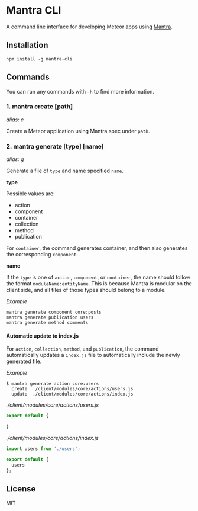 # Mantra CLI

A command line interface for developing Meteor apps using [Mantra](https://github.com/kadirahq/mantra).


## Installation

    npm install -g mantra-cli


## Commands

You can run any commands with `-h` to find more information.

### 1. mantra create [path]

*alias: c*

Create a Meteor application using Mantra spec under `path`.

### 2. mantra generate [type] [name]

*alias: g*

Generate a file of `type` and name specified `name`.

**type**

Possible values are:

* action
* component
* container
* collection
* method
* publication

For `container`, the command generates container, and then also generates the
corresponding `component`.

**name**

If the `type` is one of `action`, `component`, or `container`, the name should
follow the format `moduleName:entityName`. This is because Mantra is modular
on the client side, and all files of those types should belong to a module.

*Example*

    mantra generate component core:posts
    mantra generate publication users
    mantra generate method comments

#### Automatic update to index.js

For `action`, `collection`, `method`, and `publication`, the command
automatically updates a `index.js` file to automatically include the newly
generated file.

*Example*

    $ mantra generate action core:users
      create  ./client/modules/core/actions/users.js
      update  ./client/modules/core/actions/index.js

*./client/modules/core/actions/users.js*
```js
export default {

}
```

*./client/modules/core/actions/index.js*
```js
import users from './users';

export default {
  users
};
```

## License

MIT
